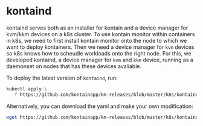 # kontaind

kontaind serves both as an installer for kontain and a device manager for
kvm/kkm devices on a k8s cluster. To use kontain monitor within containers in
k8s, we need to first install kontain monitor onto the node to which we want
to deploy kontainers. Then we need a device manager for `kvm` devices so k8s
knows how to scheudle workloads onto the right node. For this, we developed
kontaind, a device manager for `kvm` and `kkm` device, running as a daemonset
on nodes that has these devices avaliable.

To deploy the latest version of `kontaind`, run:
```bash
kubectl apply \
  -f https://github.com/kontainapp/km-releases/blob/master/k8s/kontaind/deployment.yaml?raw=true
```

Alternatively, you can download the yaml and make your own modification:
``` bash
wget https://github.com/kontainapp/km-releases/blob/master/k8s/kontaind/deployment.yaml?raw=true -O kontaind.yaml
```